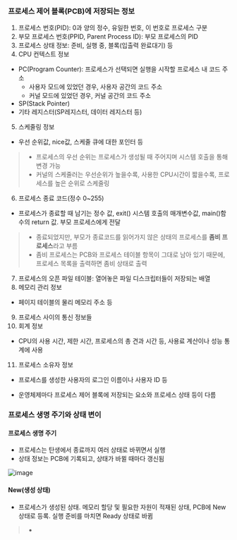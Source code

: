### 프로세스 제어 블록(PCB)에 저장되는 정보
1. 프로세스 번호(PID): 0과 양의 정수, 유일한 번호, 이 번호로 프로세스 구분
2. 부모 프로세스 번호(PPID, Parent Process ID): 부모 프로세스의 PID
3. 프로세스 상태 정보: 준비, 실행 중, 블록(입출력 완료대기) 등
4. CPU 컨텍스트 정보
* PC(Program Counter): 프로세스가 선택되면 실행을 시작할 프로세스 내 코드 주소
  * 사용자 모드에 있었던 경우, 사용자 공간의 코드 주소
  * 커널 모드에 있었던 경우, 커널 공간의 코드 주소
* SP(Stack Pointer)
* 기타 레지스터(SP레지스터, 데이터 레지스터 등)

5. 스케줄링 정보
* 우선 순위값, nice값, 스케줄 큐에 대한 포인터 등
> * 프로세스의 우선 순위는 프로세스가 생성될 때 주어지며 시스템 호출을 통해 변경 가능
> * 커널의 스케줄러는 우선순위가 높을수록, 사용한 CPU시간이 짧을수록, 프로세스를 높은 순위로 스케줄링

6. 프로세스 종료 코드(정수 0\~255)
* 프로세스가 종료할 때 남기는 정수 값, exit() 시스템 호출의 매개변수값, main()함수의 return 값. 부모 프로세스에게 전달
> * 종료되었지만, 부모가 종료코드를 읽어가지 않은 상태의 프로세스를 **좀비 프로세스**라고 부름
> * 좀비 프로세스는 PCB와 프로세스 테이블 항목이 그대로 남아 있기 때문에, 프로세스 목록을 출력하면 좀비 상태로 출력

7. 프로세스의 오픈 파일 테이블: 열어놓은 파일 디스크립터들이 저장되는 배열
8. 메모리 관리 정보
* 페이지 테이블의 물리 메모리 주소 등

9. 프로세스 사이의 통신 정보들
10. 회계 정보
* CPU의 사용 시간, 제한 시간, 프로세스의 총 견과 시간 등, 사용료 계산이나 성능 통계에 사용

11. 프로세스 소유자 정보
* 프로세스를 생성한 사용자의 로그인 이름이나 사용자 ID 등

* 운영체제마다 프로세스 제어 블록에 저장되는 요소와 프로세스 상태 등이 다름

### 프로세스 생명 주기와 상태 변이
#### 프로세스 생명 주기
* 프로세스는 탄생에서 종료까지 여러 상태로 바뀌면서 실행
* 상태 정보는 PCB에 기록되고, 상태가 바뀔 때마다 갱신됨

![image](https://github.com/user-attachments/assets/06e9c910-10d0-4a03-8a87-e596f5cad9a7)

#### New(생성 상태)
* 프로세스가 생성된 상태. 메모리 할당 및 필요한 자원이 적재된 상태, PCB에 New상태로 등록. 실행 준비를 마치면 Ready 상태로 바뀜
> * 
